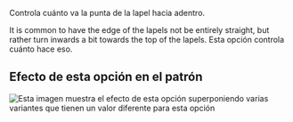 Controla cuánto va la punta de la lapel hacia adentro.

It is common to have the edge of the lapels not be entirely straight, but rather turn inwards a bit towards the top of the lapels. Esta opción controla cuánto hace eso.

## Efecto de esta opción en el patrón

![Esta imagen muestra el efecto de esta opción superponiendo varias variantes que tienen un valor diferente para esta opción](carlita_lapelreduction_sample.svg "Efecto de esta opción en el patrón")
